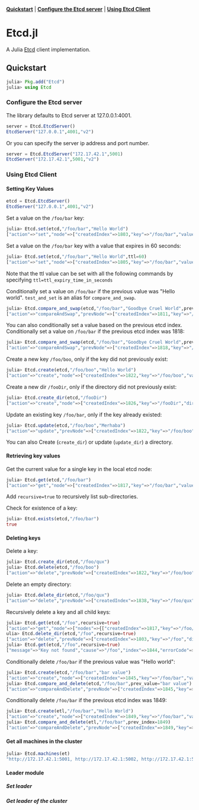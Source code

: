 **[Quickstart](#quickstart)** |
**[Configure the Etcd server](#configure-the-etcd-server)** |
**[Using Etcd Client](#using-etcd-dclient)**

# Etcd.jl

A Julia [Etcd](https://github.com/coreos/etcd) client implementation.

## Quickstart

```julia
julia> Pkg.add("Etcd")
julia> using Etcd
```

### Configure the Etcd server

The library defaults to Etcd server at 127.0.0.1:4001.


```julia
server = Etcd.EtcdServer()
EtcdServer("127.0.0.1",4001,"v2")
```

Or you can specify the server ip address and port number.

```julia
server = Etcd.EtcdServer("172.17.42.1",5001)
EtcdServer("172.17.42.1",5001,"v2")
```

### Using Etcd Client

#### Setting Key Values


```julia
etcd = Etcd.EtcdServer()
EtcdServer("127.0.0.1",4001,"v2")
```

Set a value on the `/foo/bar` key:

```julia
julia> Etcd.set(etcd,"/foo/bar","Hello World")
["action"=>"set","node"=>["createdIndex"=>1803,"key"=>"/foo/bar","value"=>"Hello World","modifiedIndex"=>1803]]
```

Set a value on the `/foo/bar` key with a value that expires in 60 seconds:

```julia
julia> Etcd.set(etcd,"/foo/bar","Hello World",ttl=60)
["action"=>"set","node"=>["createdIndex"=>1805,"key"=>"/foo/bar","value"=>"Hello World","expiration"=>"2014-03-25T01:19:39.182867998Z","ttl"=>60,"modifiedIndex"=>1805]]
```

Note that the ttl value can be set with all the following commands by specifying `ttl=ttl_expiry_time_in_seconds`

Conditionally set a value on `/foo/bar` if the previous value was "Hello world". `test_and_set` is an alias for `compare_and_swap`. 

```julia
julia> Etcd.compare_and_swap(etcd,"/foo/bar","Goodbye Cruel World",prev_value="Hello World")
["action"=>"compareAndSwap","prevNode"=>["createdIndex"=>1811,"key"=>"/foo/bar","value"=>"Hello World","modifiedIndex"=>1811],"node"=>["createdIndex"=>1811,"key"=>"/foo/bar","value"=>"Goodbye Cruel World","modifiedIndex"=>1812]]
```

You can also conditionally set a value based on the previous etcd index.
Conditionally set a value on `/foo/bar` if the previous etcd index was 1818:

```julia
julia> Etcd.compare_and_swap(etcd,"/foo/bar","Goodbye Cruel World",prev_index=1818)
["action"=>"compareAndSwap","prevNode"=>["createdIndex"=>1818,"key"=>"/foo/bar","value"=>"Hello World","modifiedIndex"=>1818],"node"=>["createdIndex"=>1818,"key"=>"/foo/bar","value"=>"Goodbye Cruel World","modifiedIndex"=>1820]]
```

Create a new key `/foo/boo`, only if the key did not previously exist:

```julia
julia> Etcd.create(etcd,"/foo/boo","Hello World")
["action"=>"create","node"=>["createdIndex"=>1822,"key"=>"/foo/boo","value"=>"Hello World","modifiedIndex"=>1822]]
```

Create a new dir `/fooDir`, only if the directory did not previously exist:

```julia
julia> Etcd.create_dir(etcd,"/fooDir")
["action"=>"create","node"=>["createdIndex"=>1826,"key"=>"/fooDir","dir"=>true,"modifiedIndex"=>1826]]
```

Update an existing key `/foo/bar`, only if the key already existed:

```julia
julia> Etcd.update(etcd,"/foo/boo","Merhaba")
["action"=>"update","prevNode"=>["createdIndex"=>1822,"key"=>"/foo/boo","value"=>"Hello World","modifiedIndex"=>1822],"node"=>["createdIndex"=>1822,"key"=>"/foo/boo","value"=>"Merhaba","modifiedIndex"=>1828]]
```

You can also Create (`create_dir`) or update (`update_dir`) a directory.

#### Retrieving key values

Get the current value for a single key in the local etcd node:

```julia
julia> Etcd.get(etcd,"/foo/bar")
["action"=>"get","node"=>["createdIndex"=>1817,"key"=>"/foo/bar","value"=>"Hello World","modifiedIndex"=>1817]]
```

Add `recursive=true` to recursively list sub-directories.

Check for existence of a key:

```julia
julia> Etcd.exists(etcd,"/foo/bar")
true
```

#### Deleting keys

Delete a key:

```julia
julia> Etcd.create_dir(etcd,"/foo/qux")
julia> Etcd.delete(etcd,"/foo/boo")
["action"=>"delete","prevNode"=>["createdIndex"=>1822,"key"=>"/foo/boo","value"=>"Merhaba","modifiedIndex"=>1828],"node"=>["createdIndex"=>1822,"key"=>"/foo/boo","modifiedIndex"=>1837]]
```

Delete an empty directory:

```julia
julia> Etcd.delete_dir(etcd,"/foo/qux")
["action"=>"delete","prevNode"=>["createdIndex"=>1838,"key"=>"/foo/qux","dir"=>true,"modifiedIndex"=>1838],"node"=>["createdIndex"=>1838,"key"=>"/foo/qux","dir"=>true,"modifiedIndex"=>1839]] 
```

Recursively delete a key and all child keys:

```julia
julia> Etcd.get(etcd,"/foo",recursive=true)
["action"=>"get","node"=>["nodes"=>{["createdIndex"=>1817,"key"=>"/foo/bar","value"=>"Hello World","modifiedIndex"=>1817],["createdIndex"=>1818,"key"=>"/foo/baz","value"=>"Goodbye Cruel World","modifiedIndex"=>1820]},"createdIndex"=>1803,"key"=>"/foo","dir"=>true,"modifiedIndex"=>1803]]
ulia> Etcd.delete_dir(etcd,"/foo",recursive=true)
["action"=>"delete","prevNode"=>["createdIndex"=>1803,"key"=>"/foo","dir"=>true,"modifiedIndex"=>1803],"node"=>["createdIndex"=>1803,"key"=>"/foo","dir"=>true,"modifiedIndex"=>1844]]
julia> Etcd.get(etcd,"/foo",recursive=true)
["message"=>"Key not found","cause"=>"/foo","index"=>1844,"errorCode"=>100]
```

Conditionally delete `/foo/bar` if the previous value was "Hello world":

```julia
julia> Etcd.create(etcd,"/foo/bar","bar value")
["action"=>"create","node"=>["createdIndex"=>1845,"key"=>"/foo/bar","value"=>"bar value","modifiedIndex"=>1845]]
julia> Etcd.compare_and_delete(etcd,"/foo/bar",prev_value="bar value")
["action"=>"compareAndDelete","prevNode"=>["createdIndex"=>1845,"key"=>"/foo/bar","value"=>"bar value","modifiedIndex"=>1845],"node"=>["createdIndex"=>1845,"key"=>"/foo/bar","modifiedIndex"=>1846]]
```

Conditionally delete `/foo/bar` if the previous etcd index was 1849:

```julia
julia> Etcd.create(etl,"/foo/bar","Hello World")
["action"=>"create","node"=>["createdIndex"=>1849,"key"=>"/foo/bar","value"=>"Hello World","modifiedIndex"=>1849]]
julia> Etcd.compare_and_delete(etl,"/foo/bar",prev_index=1849)
["action"=>"compareAndDelete","prevNode"=>["createdIndex"=>1849,"key"=>"/foo/bar","value"=>"Hello World","modifiedIndex"=>1849],"node"=>["createdIndex"=>1849,"key"=>"/foo/bar","modifiedIndex"=>1850]]
```


#### Get all machines in the cluster

```julia
julia> Etcd.machines(et)
"http://172.17.42.1:5001, http://172.17.42.1:5002, http://172.17.42.1:5003"
```

#### Leader module

##### Set leader

##### Get leader of the cluster